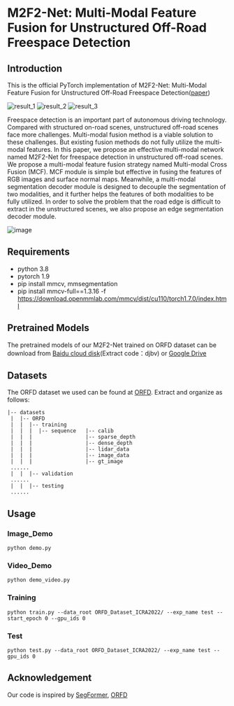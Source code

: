 # M2F2-Net: Multi-Modal Feature Fusion for Unstructured Off-Road Freespace Detection
## Introduction
This is the official PyTorch implementation of M2F2-Net: Multi-Modal Feature Fusion for Unstructured Off-Road Freespace Detection([paper](https://ieeexplore.ieee.org/document/10186731))

![result_1](https://user-images.githubusercontent.com/70512651/217461427-2d194fb0-b3b9-489b-8569-69cfaa6d9eb7.png)
![result_2](https://user-images.githubusercontent.com/70512651/217461448-43530fa4-5d45-4df3-8daf-1c105d79337b.png)
![result_3](https://user-images.githubusercontent.com/70512651/217461463-90ac9048-7468-49a6-a1d1-c902b0cdaeb9.png)


Freespace detection is an important part of autonomous driving technology. Compared with structured on-road scenes, unstructured off-road scenes face more challenges.  Multi-modal fusion method is a viable solution to these challenges. But existing fusion methods do not fully utilize the multi-modal features. In this paper, we propose an effective multi-modal network named M2F2-Net for freespace detection in unstructured off-road scenes. We propose a multi-modal feature fusion strategy named Multi-modal Cross Fusion (MCF). MCF module is simple but effective in fusing the features of RGB images and surface normal maps. Meanwhile, a multi-modal segmentation decoder module is designed to decouple the segmentation of two modalities, and it further helps the features of both modalities to be fully utilized. In order to solve the problem that the road edge is difficult to extract in the unstructured scenes, we also propose an edge segmentation decoder module.

![image](https://user-images.githubusercontent.com/70512651/216315067-867ec5af-e27a-492f-98f0-2523725f51ad.png)

## Requirements
- python 3.8
- pytorch 1.9
- pip install mmcv, mmsegmentation
- pip install mmcv-full==1.3.16 -f https://download.openmmlab.com/mmcv/dist/cu110/torch1.7.0/index.html

## Pretrained Models
The pretrained models of our M2F2-Net trained on ORFD dataset can be download from [Baidu cloud disk](https://pan.baidu.com/s/1_Mb8jx8KoR9n11M_lfm4cg)(Extract code：djbv) or [Google Drive](https://drive.google.com/drive/folders/1oN_cTa0FSQVFihrsJIQ466wiAbiQLF0j?usp=sharing)

## Datasets
The ORFD dataset we used can be found at [ORFD](https://github.com/chaytonmin/Off-Road-Freespace-Detection). Extract and organize as follows:
```
|-- datasets
 |  |-- ORFD
 |  |  |-- training
 |  |  |  |-- sequence   |-- calib
 |  |  |                 |-- sparse_depth
 |  |  |                 |-- dense_depth
 |  |  |                 |-- lidar_data
 |  |  |                 |-- image_data
 |  |  |                 |-- gt_image
 ......
 |  |  |-- validation
 ......
 |  |  |-- testing
 ......
```

## Usage
### Image_Demo
```
python demo.py
```

### Video_Demo
```
python demo_video.py
```

### Training
```
python train.py --data_root ORFD_Dataset_ICRA2022/ --exp_name test --start_epoch 0 --gpu_ids 0
```

### Test
```
python test.py --data_root ORFD_Dataset_ICRA2022/ --exp_name test --gpu_ids 0
```

## Acknowledgement
Our code is inspired by [SegFormer](https://github.com/NVlabs/SegFormer), [ORFD](https://github.com/chaytonmin/Off-Road-Freespace-Detection)
